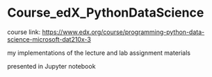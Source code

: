 # Course_edX_PythonDataScience

course link: https://www.edx.org/course/programming-python-data-science-microsoft-dat210x-3

my implementations of the lecture and lab assignment materials

presented in Jupyter notebook